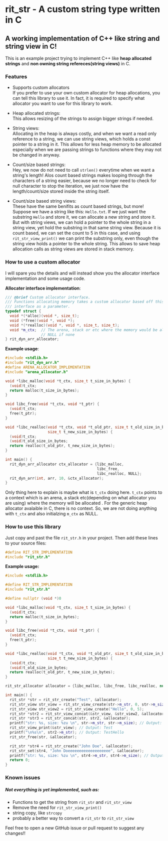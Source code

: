 # rit_str - A custom string type written in C

## A working implementation of C++ like string and string view in C!

This is an example project trying to implement C++ like **heap allocated strings**
and **non owning string refereces(string views)** in C.

### Features
- Supports custom allocators  
If you prefer to use your own custom allocator for heap allocations, you can tell
this library to use it. In fact, it is required to specify what allocator you
want to use for this library to work.

- Heap allocated strings:  
This allows resizing of the strings to assign bigger strings if needed.

- String views:  
Allocating in the heap is always costly, and when we want a read only reference
to a string, we can use string views, which holds a const pointer to a string in it.
This allows for less heap memory to be allocated especially when we are passing strings 
to functions where they may not be changed in anyway.

- Count/size based strings:  
Hey, we now do not need to call `strlen()` everytime when we want a string's length!
Alos count based strings makes looping through the characters of a string easier,
because we no longer need to check for null character to stop the iteration, we
just now have the length/count/size stored inside the string itself.

- Count/size based string views:  
These have the same benifits as count based strings, but more! Suppose we have a string
like this: `Hello.txt`. If we just want the substring `Hello` and store it, we can allocate
a new string and store it. But with string views, we can hold a pointer to the whole string 
in a string view, yet hold the substring in that same string view. Because it is count based, 
we can set the count to 5 in this case, and using `rit_str_view_print()` we can print the 
substring only, even though the string view holds a pointer to the whole string. This allows 
to save heap allocation calls as string views are stored in stack memory.

### How to use a custom allocator
I will spare you the details and will instead show you the allocator interface 
implementation and some usage code.

**Allocater interface implementation**:
```cpp
/// @brief Custom allocator interface.
/// Functions allocating memory takes a custom allocator based off this
/// interface as a parameter.
typedef struct {
  void *(*alloc)(void *, size_t);
  void (*free)(void *, void *);
  void *(*realloc)(void *, void *, size_t, size_t);
  void *m_ctx;  // The arena, stack or etc where the memory would be allocated,
                // NULL if none
} rit_dyn_arr_allocator;
```

**Example usage**:
```cpp
#include <stdlib.h>
#include "rit_dyn_arr.h"
#define ARENA_ALLOCATOR_IMPLEMENTATION
#include "arena_allocator.h"

void *libc_malloc(void *t_ctx, size_t t_size_in_bytes) {
  (void)t_ctx;
  return malloc(t_size_in_bytes);
}

void libc_free(void *t_ctx, void *t_ptr) {
  (void)t_ctx;
  free(t_ptr);
}

void *libc_realloc(void *t_ctx, void *t_old_ptr, size_t t_old_size_in_bytes,
                   size_t t_new_size_in_bytes) {
  (void)t_ctx;
  (void)t_old_size_in_bytes;
  return realloc(t_old_ptr, t_new_size_in_bytes);
}

int main() {
  rit_dyn_arr_allocator ctx_allocator = {libc_malloc,
                                         libc_free,
                                         libc_realloc, NULL};
  rit_dyn_arr(int, arr, 10, &ctx_allocator);
}
```
Only thing here to explain is maybe what is `t_ctx` doing here. `t_ctx` points
to a context which is an arena, a stack etc(depending on what allocator you are
using) where the memory will be allocated . For the generic heap allocator 
avalaible in C, there is no context. So, we are not doing anything with `t_ctx` 
and also initialzing `m_ctx` as NULL.

### How to use this library
Just copy and past the file `rit_str.h` in your project. Then add these lines to your
source files: 
```cpp
#define RIT_STR_IMPLEMENTATION
#include "rit_str.h"
```

**Example usage:**
```cpp
#include <stdlib.h>

#define RIT_STR_IMPLEMENTATION
#include "rit_str.h"

#define nullptr (void *)0

void *libc_malloc(void *t_ctx, size_t t_size_in_bytes) {
  (void)t_ctx;
  return malloc(t_size_in_bytes);
}

void libc_free(void *t_ctx, void *t_ptr) {
  (void)t_ctx;
  free(t_ptr);
}

void *libc_realloc(void *t_ctx, void *t_old_ptr, size_t t_old_size_in_bytes,
                   size_t t_new_size_in_bytes) {
  (void)t_ctx;
  (void)t_old_size_in_bytes;
  return realloc(t_old_ptr, t_new_size_in_bytes);
}

rit_str_allocator allocator = {libc_malloc, libc_free, libc_realloc, nullptr};

int main() {
  rit_str *str = rit_str_create("Test", &allocator);
  rit_str_view str_view = rit_str_view_create(str->m_str, 0, str->m_size);
  rit_str_view str_view2 = rit_str_view_create("Hello", 0, 5);
  rit_str *str2 = rit_str_view_concat(&str_view, &str_view2, &allocator);
  rit_str *str3 = rit_str_concat(str, str2, &allocator);
  printf("str: %s, size: %zu \n", str->m_str, str->m_size); // Output: str: Test, size: 4
  rit_str_view_print(&str_view); // Output: Test
  printf("\n%s\n", str2->m_str); // Output: TestHello
  rit_str_free(str, &allocator);

  rit_str *str4 = rit_str_create("John Doe", &allocator);
  rit_str_set(str4, "John Doeeeeeeeeeeeeeeeeeee", &allocator);
  printf("str: %s, size: %zu \n", str4->m_str, str4->m_size); // Output: str: John Doeeeeeeeeeeeeeeeeeee, size: 26
  return 0;
}
```

### Known issues
##### Not everything is yet implemented, such as:
- Functions to get the string from `rit_str` and `rit_str_view`
- Remove the need for `rit_str_view_print()`
- string copy, like `strcopy`
- probably a better way to convert a `rit_str` to `rit_str_view`

Feel free to open a new GitHub issue or pull request to suggest any changes!!

